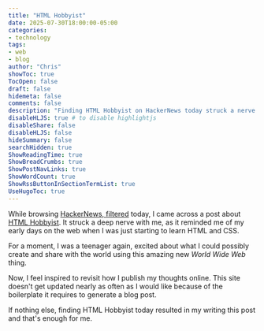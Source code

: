 ```yaml
---
title: "HTML Hobbyist"
date: 2025-07-30T18:00:00-05:00
categories:
- technology
tags:
- web 
- blog
author: "Chris"
showToc: true
TocOpen: false
draft: false
hidemeta: false
comments: false
description: "Finding HTML Hobbyist on HackerNews today struck a nerve."
disableHLJS: true # to disable highlightjs
disableShare: false
disableHLJS: false
hideSummary: false
searchHidden: true
ShowReadingTime: true
ShowBreadCrumbs: true
ShowPostNavLinks: true
ShowWordCount: true
ShowRssButtonInSectionTermList: true
UseHugoToc: true
---
```

While browsing [HackerNews,
filtered](https://tools.simonwillison.net/hacker-news-filtered) today, I came
across a post about [HTML Hobbyist](https://htmlhobbyist.com/). It struck a
deep nerve with me, as it reminded me of my early days on the web when I was just
starting to learn HTML and CSS.

For a moment, I was a teenager again, excited about what I could possibly create
and share with the world using this amazing new *World Wide Web* thing.

Now, I feel inspired to revisit how I publish my thoughts online. This site
doesn't get updated nearly as often as I would like because of the boilerplate
it requires to generate a blog post.

If nothing else, finding HTML Hobbyist today resulted in my writing this post
and that's enough for me.
